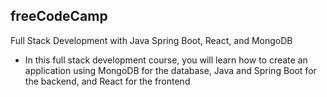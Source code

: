 ## freeCodeCamp

Full Stack Development with Java Spring Boot, React, and MongoDB

- In this full stack development course, you will learn how to create an application using MongoDB for the database, Java and Spring Boot for the backend, and React for the frontend
